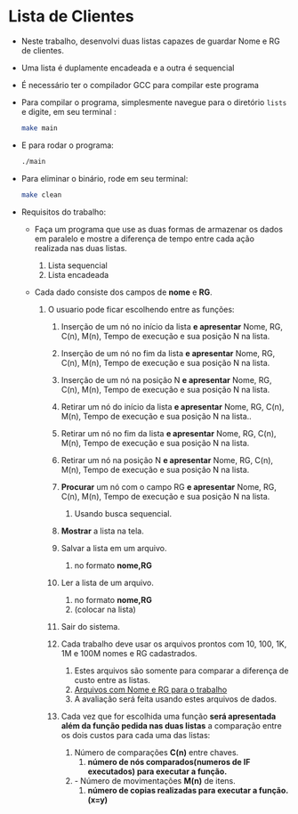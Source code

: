 # Lista de Clientes

* Neste trabalho, desenvolvi duas listas capazes de guardar Nome e RG de clientes.

* Uma lista é duplamente encadeada e a outra é sequencial

* É necessário ter o compilador GCC para compilar este programa

* Para compilar o programa, simplesmente navegue para o diretório ```lists``` e digite, em seu terminal :

  ```sh	
  make main
  ```

* E para rodar o programa:

  ```sh
  ./main
  ```

* Para eliminar o binário, rode em seu terminal:

  ```sh
  make clean
  ```

* Requisitos do trabalho:

  * Faça um programa que use as duas formas de armazenar os dados em paralelo e mostre a diferença de tempo entre cada ação realizada nas duas listas.

    1. Lista sequencial
    2. Lista encadeada

  * Cada dado consiste dos campos de **nome** e **RG**.

    1. O usuario pode ficar escolhendo entre as funções:

       1. Inserção de um nó no início da lista **e apresentar** Nome, RG, C(n), M(n), Tempo de execução e sua posição N na lista.
       2. Inserção de um nó no fim da lista **e apresentar** Nome, RG, C(n), M(n), Tempo de execução e sua posição N na lista.
       3. Inserção de um nó na posição N **e apresentar** Nome, RG, C(n), M(n), Tempo de execução e sua posição N na lista.
       4. Retirar um nó do início da lista **e apresentar** Nome, RG, C(n), M(n), Tempo de execução e sua posição N na lista..
       5. Retirar um nó no fim da lista **e apresentar** Nome, RG, C(n), M(n), Tempo de execução e sua posição N na lista.
       6. Retirar um nó na posição N **e apresentar** Nome, RG, C(n), M(n), Tempo de execução e sua posição N na lista.
       7. **Procurar** um nó com o campo RG **e apresentar** Nome, RG, C(n), M(n), Tempo de execução e sua posição N na lista.
          1. Usando busca sequencial.
       8. **Mostrar** a lista na tela.
       9. Salvar a lista em um arquivo.
          1. no formato **nome,RG**
       10. Ler a lista de um arquivo.
           1. no formato **nome,RG**
           2. (colocar na lista)
       11. Sair do sistema.

       

       

       1. Cada trabalho deve usar os arquivos prontos com 10, 100, 1K, 1M e 100M nomes e RG cadastrados.
          1. Estes arquivos são somente para comparar a diferença de custo entre as listas.
          2. [Arquivos com Nome e RG para o trabalho](https://pessoal.dainf.ct.utfpr.edu.br/maurofonseca/lib/exe/fetch.php?media=cursos:if63c:arquivocomprimidonomerg.zip)
          3. A avaliação será feita usando estes arquivos de dados.

       1. Cada vez que for escolhida uma função **será apresentada além da função pedida nas duas listas** a comparação entre os dois custos para cada uma das listas:
          1. Número de comparações **C(n)** entre chaves.
             1. **número de nós comparados(numeros de IF executados) para executar a função.**
          2. \- Número de movimentações **M(n)** de itens.
             1. **número de copias realizadas para executar a função. (x=y)**